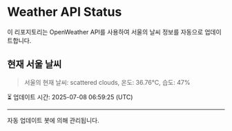 
# Weather API Status

이 리포지토리는 OpenWeather API를 사용하여 서울의 날씨 정보를 자동으로 업데이트합니다.

## 현재 서울 날씨
> 서울의 현재 날씨: scattered clouds, 온도: 36.76°C, 습도: 47%

⏳ 업데이트 시간: 2025-07-08 06:59:25 (UTC)

---
자동 업데이트 봇에 의해 관리됩니다.
